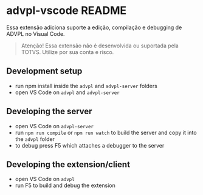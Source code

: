 # advpl-vscode README

Essa extensão adiciona suporte a edição, compilação e debugging de ADVPL no Visual Code.

> Atenção! Essa extensão não é desenvolvida ou suportada pela TOTVS. Utilize por sua conta e risco.

## Development setup
- run npm install inside the `advpl` and `advpl-server` folders
- open VS Code on `advpl` and `advpl-server`

## Developing the server
- open VS Code on `advpl-server`
- run `npm run compile` or `npm run watch` to build the server and copy it into the `advpl` folder
- to debug press F5 which attaches a debugger to the server

## Developing the extension/client
- open VS Code on `advpl`
- run F5 to build and debug the extension